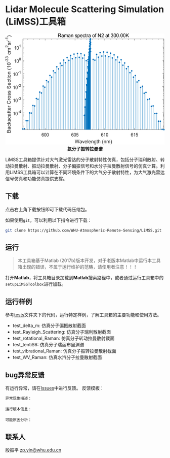 # Lidar Molecule Scattering Simulation (LiMSS)工具箱

<p align='center'>
<img src='./image/vibrational-rotational-Raman-spectra.png', width=550, height=350, lat='VRR-Spectra'>
<br>
<b>氮分子振转拉曼谱</b>

LiMSS工具箱提供针对大气激光雷达的分子散射特性仿真，包括分子瑞利散射、转动拉曼散射、振动拉曼散射、分子偏振信号和水分子拉曼散射信号的仿真计算。利用LiMSS工具箱可以计算在不同环境条件下的大气分子散射特性，为大气激光雷达信号仿真和功能仿真提供支撑。

## 下载

点击右上角下载按钮即可下载代码压缩包。

如果使用`git`，可以利用以下指令进行下载：

```bash
git clone https://github.com/WHU-Atmospheric-Remote-Sensing/LiMSS.git
```

## 运行

> 本工具箱基于Matlab (2017b)版本开发，对于老版本Matlab中运行本工具箱出现的错误，不属于运行维护的范畴，请使用者注意！！！

打开**Matlab**，将工具箱目录加载到**Matlab**搜索路径中，或者通过运行工具箱中的`setupLiMSSToolbox`进行加载。

## 运行样例

参考[tests](./tests/)文件夹下的代码，运行特定样例，了解工具箱的主要功能和使用方法。

- test_delta_m: 仿真分子偏振散射截面
- test_Rayleigh_Scattering: 仿真分子瑞利散射截面
- test_rotational_Raman: 仿真分子转动拉曼散射截面
- test_tentiS6: 仿真分子瑞丽布里渊谱
- test_vibrational_Raman: 仿真分子振转拉曼散射截面
- test_WV_Raman: 仿真水汽分子拉曼散射截面

## bug异常反馈

有运行异常，请在[Issues](https://github.com/WHU-Atmospheric-Remote-Sensing/LiMSS/issues)中进行反馈。
反馈模板：

```txt
异常现象描述：

运行版本信息：

可能原因分析：

```


## 联系人

殷振平
zp.yin@whu.edu.cn